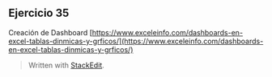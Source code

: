 ## Ejercicio 35

Creación de Dashboard
[https://www.exceleinfo.com/dashboards-en-excel-tablas-dinmicas-y-grficos/](https://www.exceleinfo.com/dashboards-en-excel-tablas-dinmicas-y-grficos/)


> Written with [StackEdit](https://stackedit.io/).
<!--stackedit_data:
eyJoaXN0b3J5IjpbMTIzMDI1MTgxM119
-->